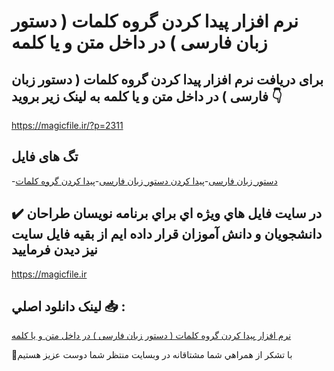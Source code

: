 # نرم افزار پیدا کردن گروه کلمات ( دستور زبان فارسی ) در داخل متن و یا کلمه

## برای دریافت نرم افزار پیدا کردن گروه کلمات ( دستور زبان فارسی ) در داخل متن و یا کلمه به لینک زیر بروید 👇

https://magicfile.ir/?p=2311

## تگ های فایل

-[دستور زبان فارسی](https://magicfile.ir/product/%d9%be%db%8c%d8%af%d8%a7-%da%a9%d8%b1%d8%af%d9%86-%da%af%d8%b1%d9%88%d9%87-%da%a9%d9%84%d9%85%d8%a7%d8%aa-%d8%af%d8%b3%d8%aa%d9%88%d8%b1-%d8%b2%d8%a8%d8%a7%d9%86-%d9%81%d8%a7%d8%b1%d8%b3%db%8c-%d8%af%d8%b1-%d8%af%d8%a7%d8%ae%d9%84-%da%a9%d9%84%d9%85%d9%87/)-[پیدا کردن دستور زبان فارسی](https://magicfile.ir/product/%d9%be%db%8c%d8%af%d8%a7-%da%a9%d8%b1%d8%af%d9%86-%da%af%d8%b1%d9%88%d9%87-%da%a9%d9%84%d9%85%d8%a7%d8%aa-%d8%af%d8%b3%d8%aa%d9%88%d8%b1-%d8%b2%d8%a8%d8%a7%d9%86-%d9%81%d8%a7%d8%b1%d8%b3%db%8c-%d8%af%d8%b1-%d8%af%d8%a7%d8%ae%d9%84-%da%a9%d9%84%d9%85%d9%87/)-[پیدا کردن گروه کلمات](https://magicfile.ir/product/%d9%be%db%8c%d8%af%d8%a7-%da%a9%d8%b1%d8%af%d9%86-%da%af%d8%b1%d9%88%d9%87-%da%a9%d9%84%d9%85%d8%a7%d8%aa-%d8%af%d8%b3%d8%aa%d9%88%d8%b1-%d8%b2%d8%a8%d8%a7%d9%86-%d9%81%d8%a7%d8%b1%d8%b3%db%8c-%d8%af%d8%b1-%d8%af%d8%a7%d8%ae%d9%84-%da%a9%d9%84%d9%85%d9%87/)

## ✔️ در سايت فايل هاي ويژه اي براي برنامه نويسان طراحان دانشجويان و دانش آموزان قرار داده ايم از بقيه فايل سايت نيز ديدن فرماييد

https://magicfile.ir


## لينک دانلود اصلي 📥 :

[نرم افزار پیدا کردن گروه کلمات ( دستور زبان فارسی ) در داخل متن و یا کلمه](https://magicfile.ir/product/%d9%be%db%8c%d8%af%d8%a7-%da%a9%d8%b1%d8%af%d9%86-%da%af%d8%b1%d9%88%d9%87-%da%a9%d9%84%d9%85%d8%a7%d8%aa-%d8%af%d8%b3%d8%aa%d9%88%d8%b1-%d8%b2%d8%a8%d8%a7%d9%86-%d9%81%d8%a7%d8%b1%d8%b3%db%8c-%d8%af%d8%b1-%d8%af%d8%a7%d8%ae%d9%84-%da%a9%d9%84%d9%85%d9%87/) 


🙏با تشکر از همراهي شما مشتاقانه در وبسایت منتظر شما دوست عزیز هستیم

